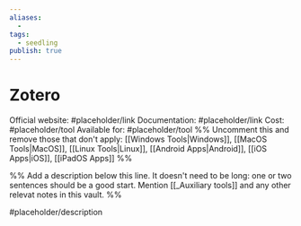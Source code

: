 ```yaml
---
aliases:
  -
tags:
  - seedling
publish: true
---
```


# Zotero

Official website: #placeholder/link
Documentation: #placeholder/link
Cost: #placeholder/tool
Available for: #placeholder/tool %% Uncomment this and remove those that don't apply: [[Windows Tools|Windows]], [[MacOS Tools|MacOS]], [[Linux Tools|Linux]], [[Android Apps|Android]], [[iOS Apps|iOS]], [[iPadOS Apps]] %%

%% Add a description below this line. It doesn't need to be long: one or two sentences should be a good start. Mention [[_Auxiliary tools]] and any other relevat notes in this vault. %%

#placeholder/description
